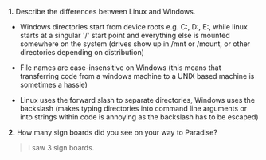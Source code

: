 **1.** Describe the differences between Linux and Windows.

- Windows directories start from device roots e.g. C:, D:, E:, while linux
starts at a singular '/' start point and everything else is mounted somewhere
on the system (drives show up in /mnt or /mount, or other directories depending on distribution)

- File names are case-insensitive on Windows (this means that transferring code
from a windows machine to a UNIX based machine is sometimes a hassle)

- Linux uses the forward slash to separate directories, Windows uses the
backslash (makes typing directories into command line arguments or into strings
within code is annoying as the backslash has to be escaped)

**2.** How many sign boards did you see on your way to Paradise?

> I saw 3 sign boards.
